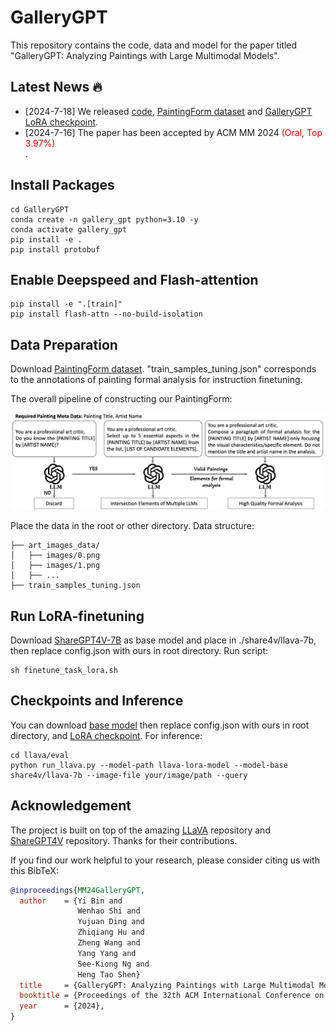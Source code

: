 # GalleryGPT

This repository contains the code, data and model for the paper titled "GalleryGPT: Analyzing Paintings with Large Multimodal Models".

## Latest News 🔥
* [2024-7-18] We released [code](https://github.com/steven640pixel/GalleryGPT), [PaintingForm dataset](https://huggingface.co/datasets/steven16/Painting-Form/tree/main) and [GalleryGPT LoRA checkpoint](https://drive.google.com/drive/folders/1qLbnxxBwZ15ejaHES_LRCi2Fahv3Od5G?usp=drive_link).
* [2024-7-16] The paper has been accepted by ACM MM 2024 <font color="#dd0000">(Oral, Top 3.97%)</font><br />.

## Install Packages
```
cd GalleryGPT
conda create -n gallery_gpt python=3.10 -y
conda activate gallery_gpt
pip install -e .
pip install protobuf
```
## Enable Deepspeed and Flash-attention
```
pip install -e ".[train]"
pip install flash-attn --no-build-isolation
```

## Data Preparation
Download [PaintingForm dataset](https://huggingface.co/datasets/steven16/Painting-Form/tree/main). "train_samples_tuning.json" corresponds to the annotations of painting formal analysis for instruction finetuning. 

The overall pipeline of constructing our PaintingForm:
<div align=center>
<img src="data_pipeline.png" width="800px">
</div>


Place the data in the root or other directory.
Data structure:
```
├── art_images_data/
│   ├── images/0.png
│   ├── images/1.png
│   ├── ...
├── train_samples_tuning.json
```

## Run LoRA-finetuning
Download [ShareGPT4V-7B](https://huggingface.co/Lin-Chen/ShareGPT4V-7B/tree/main) as base model and place in ./share4v/llava-7b, then replace config.json with ours in root directory. 
Run script:
```
sh finetune_task_lora.sh
```

## Checkpoints and Inference
You can download [base model](https://huggingface.co/Lin-Chen/ShareGPT4V-7B/tree/main) then replace config.json with ours in root directory, and [LoRA checkpoint](https://drive.google.com/drive/folders/1qLbnxxBwZ15ejaHES_LRCi2Fahv3Od5G?usp=drive_link). For inference:
```
cd llava/eval
python run_llava.py --model-path llava-lora-model --model-base share4v/llava-7b --image-file your/image/path --query  
```

## Acknowledgement
The project is built on top of the amazing [LLaVA](https://github.com/haotian-liu/LLaVA) repository and [ShareGPT4V](https://github.com/ShareGPT4Omni/ShareGPT4V) repository. Thanks for their contributions.


If you find our work helpful to your research, please consider citing us with this BibTeX:
```bibtex
@inproceedings{MM24GalleryGPT,
  author    = {Yi Bin and
               Wenhao Shi and
               Yujuan Ding and
               Zhiqiang Hu and
               Zheng Wang and
               Yang Yang and
               See-Kiong Ng and
               Heng Tao Shen}
  title     = {GalleryGPT: Analyzing Paintings with Large Multimodal Models},
  booktitle = {Proceedings of the 32th ACM International Conference on Multimedia, 28 October – 1 November, 2024, Melbourne, Australia.},
  year      = {2024},
}
```
